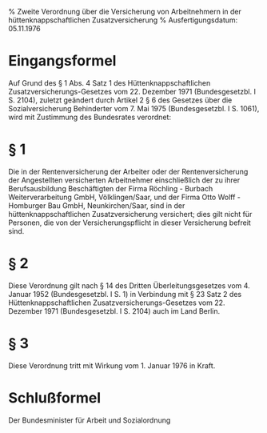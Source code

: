 % Zweite Verordnung über die Versicherung von Arbeitnehmern in der hüttenknappschaftlichen Zusatzversicherung
% Ausfertigungsdatum: 05.11.1976
 
# Eingangsformel

Auf Grund des § 1 Abs. 4 Satz 1 des Hüttenknappschaftlichen Zusatzversicherungs-Gesetzes vom 22. Dezember 1971 (Bundesgesetzbl. I S. 2104), zuletzt geändert durch Artikel 2 § 6 des Gesetzes über die Sozialversicherung Behinderter vom 7. Mai 1975 (Bundesgesetzbl. I S. 1061), wird mit Zustimmung des Bundesrates verordnet:

# § 1

Die in der Rentenversicherung der Arbeiter oder der Rentenversicherung der Angestellten versicherten Arbeitnehmer einschließlich der zu ihrer Berufsausbildung Beschäftigten der Firma Röchling - Burbach Weiterverarbeitung GmbH, Völklingen/Saar, und der Firma Otto Wolff - Homburger Bau GmbH, Neunkirchen/Saar, sind in der hüttenknappschaftlichen Zusatzversicherung versichert; dies gilt nicht für Personen, die von der Versicherungspflicht in dieser Versicherung befreit sind.

# § 2

Diese Verordnung gilt nach § 14 des Dritten Überleitungsgesetzes vom 4. Januar 1952 (Bundesgesetzbl. I S. 1) in Verbindung mit § 23 Satz 2 des Hüttenknappschaftlichen Zusatzversicherungs-Gesetzes vom 22. Dezember 1971 (Bundesgesetzbl. I S. 2104) auch im Land Berlin.

# § 3

Diese Verordnung tritt mit Wirkung vom 1. Januar 1976 in Kraft.

# Schlußformel

Der Bundesminister für Arbeit und Sozialordnung
